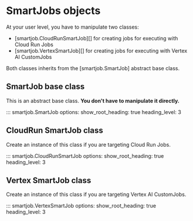 # SmartJobs objects

At your user level, you have to manipulate two classes:

- [smartjob.CloudRunSmartJob][] for creating jobs for executing with Cloud Run Jobs
- [smartjob.VertexSmartJob][] for creating jobs for executing with Vertex AI CustomJobs

Both classes inherits from the [smartjob.SmartJob] abstract base class. 

## SmartJob base class

This is an abstract base class. **You don't have to manipulate it directly.**

::: smartjob.SmartJob
    options:
      show_root_heading: true
      heading_level: 3


## CloudRun SmartJob class

Create an instance of this class if you are targeting Cloud Run Jobs.

::: smartjob.CloudRunSmartJob
    options:
      show_root_heading: true
      heading_level: 3

## Vertex SmartJob class

Create an instance of this class if you are targeting Vertex AI CustomJobs.

::: smartjob.VertexSmartJob
    options:
      show_root_heading: true
      heading_level: 3
